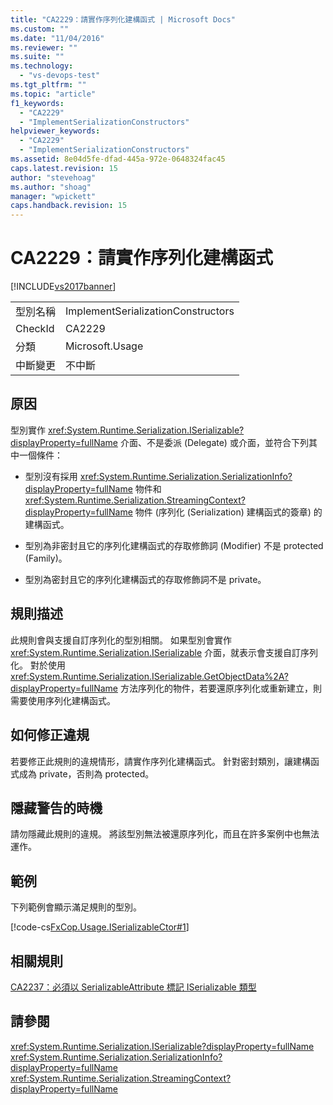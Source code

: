 ```yaml
---
title: "CA2229：請實作序列化建構函式 | Microsoft Docs"
ms.custom: ""
ms.date: "11/04/2016"
ms.reviewer: ""
ms.suite: ""
ms.technology: 
  - "vs-devops-test"
ms.tgt_pltfrm: ""
ms.topic: "article"
f1_keywords: 
  - "CA2229"
  - "ImplementSerializationConstructors"
helpviewer_keywords: 
  - "CA2229"
  - "ImplementSerializationConstructors"
ms.assetid: 8e04d5fe-dfad-445a-972e-0648324fac45
caps.latest.revision: 15
author: "stevehoag"
ms.author: "shoag"
manager: "wpickett"
caps.handback.revision: 15
---
```

# CA2229：請實作序列化建構函式
[!INCLUDE[vs2017banner](../code-quality/includes/vs2017banner.md)]

|||  
|-|-|  
|型別名稱|ImplementSerializationConstructors|  
|CheckId|CA2229|  
|分類|Microsoft.Usage|  
|中斷變更|不中斷|  
  
## 原因  
 型別實作 <xref:System.Runtime.Serialization.ISerializable?displayProperty=fullName> 介面、不是委派 \(Delegate\) 或介面，並符合下列其中一個條件：  
  
-   型別沒有採用 <xref:System.Runtime.Serialization.SerializationInfo?displayProperty=fullName> 物件和 <xref:System.Runtime.Serialization.StreamingContext?displayProperty=fullName> 物件 \(序列化 \(Serialization\) 建構函式的簽章\) 的建構函式。  
  
-   型別為非密封且它的序列化建構函式的存取修飾詞 \(Modifier\) 不是 protected \(Family\)。  
  
-   型別為密封且它的序列化建構函式的存取修飾詞不是 private。  
  
## 規則描述  
 此規則會與支援自訂序列化的型別相關。  如果型別會實作 <xref:System.Runtime.Serialization.ISerializable> 介面，就表示會支援自訂序列化。  對於使用 <xref:System.Runtime.Serialization.ISerializable.GetObjectData%2A?displayProperty=fullName> 方法序列化的物件，若要還原序列化或重新建立，則需要使用序列化建構函式。  
  
## 如何修正違規  
 若要修正此規則的違規情形，請實作序列化建構函式。  針對密封類別，讓建構函式成為 private，否則為 protected。  
  
## 隱藏警告的時機  
 請勿隱藏此規則的違規。  將該型別無法被還原序列化，而且在許多案例中也無法運作。  
  
## 範例  
 下列範例會顯示滿足規則的型別。  
  
 [!code-cs[FxCop.Usage.ISerializableCtor#1](../code-quality/codesnippet/CSharp/ca2229-implement-serialization-constructors_1.cs)]  
  
## 相關規則  
 [CA2237：必須以 SerializableAttribute 標記 ISerializable 類型](../code-quality/ca2237-mark-iserializable-types-with-serializableattribute.md)  
  
## 請參閱  
 <xref:System.Runtime.Serialization.ISerializable?displayProperty=fullName>   
 <xref:System.Runtime.Serialization.SerializationInfo?displayProperty=fullName>   
 <xref:System.Runtime.Serialization.StreamingContext?displayProperty=fullName>